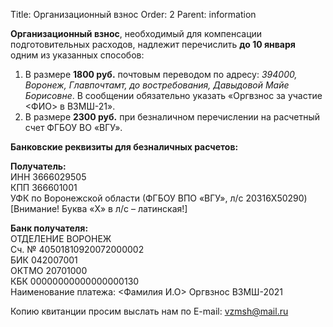 Title: Организационный взнос
Order: 2
Parent: information

**Организационный взнос**, необходимый для компенсации подготовительных расходов, надлежит перечислить **до 10 января** одним из указанных способов:

1. В размере **1800 руб.** почтовым переводом по адресу: *394000, Воронеж, Главпочтамт, до востребования, Давыдовой Майе Борисовне*. В сообщении обязательно указать «Оргвзнос за участие <ФИО> в ВЗМШ-21».
2. В размере **2300 руб.** при безналичном перечислении на расчетный счет ФГБОУ ВО «ВГУ».

**Банковские реквизиты для безналичных расчетов:**

**Получатель:**  
ИНН 3666029505  
КПП 366601001  
УФК по Воронежской области (ФГБОУ ВПО «ВГУ», л/с 20316X50290)  
[Внимание! Буква «X» в л/с – латинская!]

**Банк получателя:**  
ОТДЕЛЕНИЕ ВОРОНЕЖ  
Сч. № 40501810920072000002  
БИК 042007001  
ОКТМО 20701000  
КБК 00000000000000000130  
Наименование платежа: <Фамилия И.О> Оргвзнос ВЗМШ-2021

Копию квитанции просим выслать нам по E-mail: [vzmsh@mail.ru](mailto:vzmsh@mail.ru)
